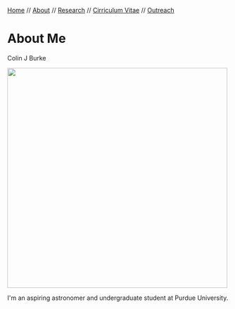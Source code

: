 [Home](index.md)  //  [About](about.md)  //  [Research](research.md)  //  [Cirriculum Vitae](cv.md)  //  [Outreach](outreach.md) 

# About Me

Colin J Burke

<img src="https://user-images.githubusercontent.com/13906989/34473492-7a645a8e-ef41-11e7-94dd-cf60418ffd89.jpg" width="500">

I'm an aspiring astronomer and undergraduate student at Purdue University.
